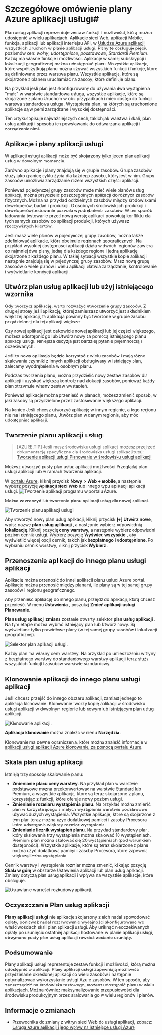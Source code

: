 <properties
    pageTitle="Szczegółowe omówienie plany Azure aplikacji usługi | Microsoft Azure"
    description="Dowiedz się, jak plany aplikacji usługi Azure aplikacji usługi pracy, a korzyści do środowiska zarządzania."
    keywords="Aplikacja usługi azure aplikacji usługi, Skaluj skalowalna, plan usług aplikacji, koszt usługi aplikacji"
    services="app-service"
    documentationCenter=""
    authors="btardif"
    manager="wpickett"
    editor=""/>

<tags
    ms.service="app-service"
    ms.workload="na"
    ms.tgt_pltfrm="na"
    ms.devlang="na"
    ms.topic="article"
    ms.date="10/13/2016"
    ms.author="byvinyal"/>

# <a name="azure-app-service-plans-in-depth-overview"></a>Szczegółowe omówienie plany Azure aplikacji usługi#

Plan usług aplikacji reprezentuje zestaw funkcji i możliwości, którą można udostępnić w wielu aplikacjach. Aplikacje sieci Web, aplikacji Mobile, funkcja, aplikacji lub aplikacji interfejsu API, w [Usłudze Azure aplikacji](http://go.microsoft.com/fwlink/?LinkId=529714) wszystkich Uruchom w planie aplikacji usługi. Plany te obsługuje pięciu poziomów cen: *wolny*, *udostępnione*, *podstawowe*, *Standard*i *Premium*. Każdą ma własne funkcje i możliwości. Aplikacje w samej subskrypcji i lokalizacji geograficznej można udostępniać planu. Wszystkie aplikacje, które współużytkują planu można używać wszystkich funkcji i funkcje, które są definiowane przez warstwa planu. Wszystkie aplikacje, które są skojarzone z planem uruchamiać na zasoby, które definiuje planu.

Na przykład jeśli plan jest skonfigurowany do używania dwa wystąpienia "małe" w warstwie standardowa usługa, wszystkie aplikacje, które są skojarzone z planu Uruchom w obu przypadkach i mieć dostęp do funkcji warstwa standardowa usługa. Wystąpienia plan, na których są uruchomione aplikacje są w pełni zarządzane i wysokiej dostępności.

Ten artykuł opisuje najważniejszych cech, takich jak warstwa i skali, plan usług aplikacji i sposobu ich powstawania do odtwarzania aplikacji i zarządzania nimi.

## <a name="apps-and-app-service-plans"></a>Aplikacje i plany aplikacji usługi

W aplikacji usługi aplikacji może być skojarzony tylko jeden plan aplikacji usług w dowolnym momencie.

Zarówno aplikacje i plany znajdują się w grupie zasobów. Grupa zasobów służy jako granicę cyklu życia dla każdego zasobu, który jest w nim. Grupy zasobów umożliwia zarządzanie razem wszystkich części aplikacji.

Ponieważ pojedynczej grupy zasobów może mieć wiele planów usług aplikacji, można przydzielić poszczególnych aplikacji do różnych zasobów fizycznych. Można na przykład oddzielnych zasobów między środowiskami deweloperów, badań i produkcji. O osobnych środowiskach produkcji i deweloperów/testowanie pozwala wyodrębnienia zasobów. W ten sposób ładowania testowanie przed nową wersję aplikacji powodują konfliktu dla tych samych zasobów co aplikacji produkcji, których używasz rzeczywistych klientów.

Jeśli masz wiele planów w pojedynczej grupy zasobów, można także zdefiniować aplikację, która obejmuje regionach geograficznych. Na przykład wysokiej dostępności aplikacji działa w dwóch regionów zawiera co najmniej dwa plany, jedną dla każdego regionu i jedną aplikację skojarzone z każdego planu. W takiej sytuacji wszystkie kopie aplikacji następnie znajdują się w pojedynczej grupy zasobów. Masz nową grupę zasobów o wiele planów i wielu aplikacji ułatwia zarządzanie, kontrolowanie i wyświetlanie kondycji aplikacji.

## <a name="create-an-app-service-plan-or-use-existing-one"></a>Utwórz plan usług aplikacji lub użyj istniejącego wzornika

Gdy tworzysz aplikację, warto rozważyć utworzenie grupy zasobów. Z drugiej strony jeśli aplikację, której zamierzasz utworzyć jest składnikiem większej aplikacji, ta aplikacja powinny być tworzone w grupie zasobu przydzielonej dla tej aplikacji większe.

Czy nowej aplikacji jest całkowicie nowej aplikacji lub jej części większego, możesz udostępnić go lub Utwórz nowy za pomocą istniejącego planu aplikacji usługi. Niniejsza decyzja jest bardziej pytanie pojemnością i oczekiwanych.

Jeśli to nowa aplikacja będzie korzystać z wielu zasobów i mają różne skalowania czynniki z innych aplikacji obsługiwany w istniejący plan, zalecamy wyodrębnienia w osobnym planu.

Podczas tworzenia planu, można przydzielić nowy zestaw zasobów dla aplikacji i uzyskać większą kontrolę nad alokacji zasobów, ponieważ każdy plan otrzymuje własny zestaw wystąpień.

Ponieważ aplikacje można przenieść w planach, możesz zmienić sposób, w jaki zasoby są przydzielone przez zastosowanie większego aplikacji.

Na koniec Jeśli chcesz utworzyć aplikację w innym regionie, a tego regionu nie ma istniejącego planu, Utwórz plan w danym regionie, aby móc udostępniać aplikacji.

## <a name="create-an-app-service-plan"></a>Tworzenie planu aplikacji usługi

>[AZURE.TIP] Jeśli masz środowisku usługi aplikacji możesz przejrzeć dokumentację specyficzne dla środowiska usługi aplikacji tutaj: [Tworzenie aplikacji usługi Planowanie w środowisku usługi aplikacji](../app-service-web/app-service-web-how-to-create-a-web-app-in-an-ase.md#createplan)

Możesz utworzyć pusty plan usług aplikacji możliwości Przeglądaj plan usługi aplikacji lub w ramach tworzenia aplikacji.

W [portalu Azure](https://portal.azure.com), kliknij przycisk **Nowy** > **Web + mobile**, a następnie wybierz pozycję **Aplikacji sieci Web** lub innego typu aplikacji aplikacji usługi.
![Tworzenie aplikacji programu w portalu Azure.][createWebApp]

Można zaznaczyć lub tworzenie planu aplikacji usług dla nowej aplikacji.

 ![Tworzenie planu aplikacji usługi.][createASP]

Aby utworzyć nowy plan usług aplikacji, kliknij przycisk **[+] Utwórz nowe**, wpisz nazwę **plan usług aplikacji** , a następnie wybierz odpowiednią **lokalizację**. Kliknij pozycję **ceny warstwy**, a następnie wybierz odpowiedni poziom cennik usługi. Wybierz pozycję **Wyświetl wszystkie** , aby wyświetlić więcej opcji cennik, takich jak **bezpłatnego** i **udostępnione**. Po wybraniu cennik warstwy, kliknij przycisk **Wybierz** .

## <a name="move-an-app-to-a-different-app-service-plan"></a>Przenoszenie aplikacji do innego planu usługi aplikacji

Aplikację można przenosić do innej aplikacji planu usługi [Azure portal](https://portal.azure.com). Aplikacje można przenosić między planami, ile plany są w tej samej grupy zasobów i regionu geograficznego.

Aby przenieść aplikację do innego planu, przejdź do aplikacji, którą chcesz przenieść. W menu **Ustawienia** , poszukaj **Zmień aplikacji usługi Planowanie**.

**Plan usług aplikacji zmiana** zostanie otwarty selektor **plan usług aplikacji** . Na tym etapie można wybrać istniejący plan lub Utwórz nowy. Są wyświetlane tylko prawidłowe plany (w tej samej grupy zasobów i lokalizacji geograficznej).

![Selektor plan aplikacji usługi.][change]

Każdy plan ma własny ceny warstwy. Na przykład po umieszczeniu witryny z bezpłatnego warstwy do standardowego warstwy aplikacji teraz służy wszystkich funkcji i zasobów warstwie standardowy.

## <a name="clone-an-app-to-a-different-app-service-plan"></a>Klonowanie aplikacji do innego planu usługi aplikacji
Jeśli chcesz przejść do innego obszaru aplikacji, zamiast jednego to aplikacja klonowanie. Klonowanie tworzy kopię aplikacji w środowisku usługi aplikacji w dowolnym regionie lub nowym lub istniejącym plan usług aplikacji.

 ![Klonowanie aplikacji.][appclone]

**Aplikacja klonowanie** można znaleźć w menu **Narzędzia** .

Klonowanie ma pewne ograniczenia, które można znaleźć informacje w [aplikacji usługi aplikacji Azure klonowanie, za pomocą portalu Azure](../app-service-web/app-service-web-app-cloning-portal.md).

## <a name="scale-an-app-service-plan"></a>Skala plan usług aplikacji

Istnieją trzy sposoby skalowanie planu:

- **Zmienianie planu ceny warstwy**. Na przykład plan w warstwie podstawowe można przekonwertować na warstwie Standard lub Premium, a wszystkie aplikacje, które są teraz skojarzone z planu, korzystając z funkcji, które oferuje nowy poziom usługi.
- **Zmienianie rozmiaru wystąpienia planu**. Na przykład można zmienić plan w korzystającego z małych wystąpienia warstwie podstawowe używać dużych wystąpienia. Wszystkie aplikacje, które są skojarzone z tym plan teraz można użyć dodatkowej pamięci i zasoby Procesora, które udostępnia większy rozmiar wystąpienie.
- **Zmienianie licznik wystąpień planu**. Na przykład standardowy plan, który skalowania trzy wystąpienia można skalować 10 wystąpieniach. Premium plan można skalować się 20 wystąpieniach (pod warunkiem dostępności). Wszystkie aplikacje, które są teraz skojarzone z planu można użyć dodatkowa pamięć i zasoby Procesora, które zapewnia większą liczba wystąpienia.

Cennik warstwy i wystąpienie rozmiar można zmienić, klikając pozycję **Skala w górę** w obszarze Ustawienia aplikacji lub plan usług aplikacji. Zmiany dotyczą plan usług aplikacji i wpływa na wszystkie aplikacje, które obsługuje.

 ![Ustawianie wartości rozbudowy aplikacji.][pricingtier]

## <a name="app-service-plan-cleanup"></a>Oczyszczanie Plan usług aplikacji
**Plany aplikacji usługi** nie aplikacje skojarzony z nich nadal spowodować opłaty, ponieważ nadal rezerwowanie wydajności skonfigurowane we właściwościach skali plan aplikacji usługi.
Aby uniknąć nieoczekiwanych opłaty po usunięciu ostatniej aplikacji hostowanej w planie aplikacji usługi, otrzymane pusty plan usług aplikacji również zostanie usunięty.


## <a name="summary"></a>Podsumowanie

Plany aplikacji usługi reprezentuje zestaw funkcji i możliwości, którą można udostępnić w aplikacji. Plany aplikacji usługi zapewniają możliwość przydzielanie określonej aplikacji do wielu zasobów i następnie optymalizować wykorzystanie usługi Azure zasobów. W ten sposób, aby zaoszczędzić na środowiska testowego, możesz udostępnić planu w wielu aplikacjach. Można również maksymalizowanie przepustowości dla środowisku produkcyjnym przez skalowania go w wielu regionów i planów.

## <a name="whats-changed"></a>Informacje o zmianach

* Przewodnika do zmiany z witryn sieci Web do usługi aplikacji, zobacz: [Usługa Azure aplikacji i jego wpływ na istniejące usługi Azure](http://go.microsoft.com/fwlink/?LinkId=529714)

[pricingtier]: ./media/azure-web-sites-web-hosting-plans-in-depth-overview/appserviceplan-pricingtier.png
[assign]: ./media/azure-web-sites-web-hosting-plans-in-depth-overview/assing-appserviceplan.png
[change]: ./media/azure-web-sites-web-hosting-plans-in-depth-overview/change-appserviceplan.png
[createASP]: ./media/azure-web-sites-web-hosting-plans-in-depth-overview/create-appserviceplan.png
[createWebApp]: ./media/azure-web-sites-web-hosting-plans-in-depth-overview/create-web-app.png
[appclone]: ./media/azure-web-sites-web-hosting-plans-in-depth-overview/app-clone.png
